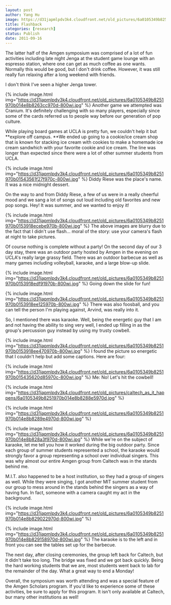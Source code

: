 ```yaml
---
layout: post
author: Yang Hu
image: https://d31japmlpdv3k4.cloudfront.net/old_pictures/6a0105349b8251970b0153918ebf84970b-800wi.jpg
title: Flashback
categories: [research]
status: Publish
date: 2011-09-16
---
```



The latter half of the Amgen symposium was comprised of a lot of fun activities including late night Jenga at the student game lounge with an espresso station, where one can get as much coffee as one wants. Normally this would be good, but I don't drink coffee. However, it was still really fun relaxing after a long weekend with friends.

I don't think I've seen a higher Jenga tower.


{% include image.html img="https://d31japmlpdv3k4.cloudfront.net/old_pictures/6a0105349b8251970b014e8b8263cc970d-800wi.jpg" %}
Another game we attempted was Cranium. It's definitely challenging with so many players, especially since some of the cards referred us to people way before our generation of pop culture.

While playing board games at UCLA is pretty fun, we couldn't help it but **explore off campus. **We ended up going to a cookie/ice cream shop that is known for stacking ice cream with cookies to make a homemade ice cream sandwhich with your favorite cookie and ice cream. The line was longer than expected since there were a lot of other summer students from UCLA.


{% include image.html img="https://d31japmlpdv3k4.cloudfront.net/old_pictures/6a0105349b8251970b01543561f27f970c-800wi.jpg" %}
Diddy Riese was the place's name. It was a nice midnight dessert.

On the way to and from Diddy Riese, a few of us were in a really cheerful mood and we sang a lot of songs out loud including old favorites and new pop songs. Hey! It was summer, and we wanted to enjoy it!

{% include image.html img="https://d31japmlpdv3k4.cloudfront.net/old_pictures/6a0105349b8251970b0153918ecebe970b-800wi.jpg" %}
The above images are blurry due to the fact that I didn't use flash... moral of the story: use your camera's flash at night to take pictures.

Of course nothing is complete without a party! On the second day of our 3 day stay, there was an outdoor party hosted by Amgen in the evening on UCLA's really large grassy field. There was an outdoor barbecue as well as many games including volleyball, karaoke, and a large blow-up slide.


{% include image.html img="https://d31japmlpdv3k4.cloudfront.net/old_pictures/6a0105349b8251970b0153918edf91970b-800wi.jpg" %}
Going down the slide for fun!

{% include image.html img="https://d31japmlpdv3k4.cloudfront.net/old_pictures/6a0105349b8251970b0153918ee125970b-800wi.jpg" %}
There was also foosball, and you can tell the person I'm playing against, Arvind, was really into it.

So, I mentioned there was karaoke. Well, being the energetic guy that I am and not having the ability to sing very well, I ended up filling in as the group's percussion guy instead by using my trusty cowbell.


{% include image.html img="https://d31japmlpdv3k4.cloudfront.net/old_pictures/6a0105349b8251970b0153918ee470970b-800wi.jpg" %}
I found the picture so energetic that I couldn't help but add some captions. Here are four:

{% include image.html img="https://d31japmlpdv3k4.cloudfront.net/old_pictures/6a0105349b8251970b015435620d85970c-800wi.jpg" %}
Me: No! Let's hit the cowbell!

{% include image.html img="https://d31japmlpdv3k4.cloudfront.net/old_pictures/caltech_as_it_happens/6a0105349b8251970b014e8b8288e5970d.jpg" %}


{% include image.html img="https://d31japmlpdv3k4.cloudfront.net/old_pictures/6a0105349b8251970b014e8b8289e4970d-800wi.jpg" %}


{% include image.html img="https://d31japmlpdv3k4.cloudfront.net/old_pictures/6a0105349b8251970b014e8b828a3f970d-800wi.jpg" %}
While we're on the subject of karaoke, let me tell you how it worked during the big outdoor party. Since each group of summer students represented a school, the karaoke would strongly favor a group representing a school over individual singers. This was why almost our entire Amgen group from Caltech was in the stands behind me.

M.I.T. also happened to be a host institution, so they had a group of singers as well. While they were singing, I got another MIT summer student from our group to mess around in the stands behind the singers as a way of having fun. In fact, someone with a camera caught my act in the background.


{% include image.html img="https://d31japmlpdv3k4.cloudfront.net/old_pictures/6a0105349b8251970b014e8b829022970d-800wi.jpg" %}


{% include image.html img="https://d31japmlpdv3k4.cloudfront.net/old_pictures/6a0105349b8251970b014e8b829158970d-800wi.jpg" %}
The karaoke is to the left and in front you can see the tables set up for the barbecue.

The next day, after closing ceremonies, the group left back for Caltech, but it didn't take too long. The bridge was fixed and we got back quickly. Being the hard working students that we are, most students went back to lab for the remainder of the day. What a great way to end a Monday!

Overall, the symposium was worth attending and was a special feature of the Amgen Scholars program. If you'd like to experience some of these activities, be sure to apply for this program. It isn't only available at Caltech, bur many other institutions as well!

